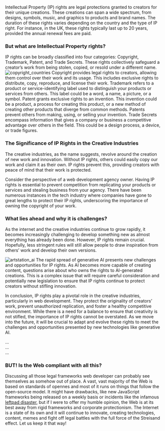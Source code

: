 Intellectual Property (IP) rights are legal protections granted to creators for their unique creations. These creations can span a wide spectrum, from designs, symbols, music, and graphics to products and brand names. The duration of these rights varies depending on the country and the type of IP right. For instance, in the UK, these rights typically last up to 20 years, provided the annual renewal fees are paid.

### But what are Intellectual Property rights?
IP rights can be broadly classified into four categories: Copyright, Trademark, Patent, and Trade Secrets. These rights collectively safeguard a creator’s work from being stolen, copied, or resold under a different name.
![copyright_countries](https://admin.tomgora.online/uploads/copyright_countries_4944b304e7.jpg)
Copyright provides legal rights to creators, allowing them control over their work and its usage. This includes exclusive rights to distribute, copy, reproduce, and license their work. Trademark refers to a product or service-identifying label used to distinguish your products or services from others. This label could be a word, a name, a picture, or a symbol. Patent grants exclusive rights to an invention. This invention could be a product, a process for creating this product, or a new method of creating other products that diverge from common methods. Patents prevent others from making, using, or selling your invention. Trade Secrets encompass information that gives a company or business a competitive advantage over others in the field. This could be a design process, a device, or trade figures.


### The Significance of IP Rights in the Creative Industries
The creative industries, as the name suggests, revolve around the creation of new work and innovation. Without IP rights, others could easily copy our work and claim it as their own. IP rights prevent this, providing creators with peace of mind that their work is protected.

Consider the perspective of a web development agency owner. Having IP rights is essential to prevent competition from replicating your products or services and stealing business from your agency. There have been numerous instances in the tech industry where companies have gone to great lengths to protect their IP rights, underscoring the importance of owning the copyright of your work.

### What lies ahead and why it is challenges?
As the internet and the creative industries continue to grow rapidly, it becomes increasingly challenging to develop something new as almost everything has already been done. However, IP rights remain crucial. Hopefully, less stringent rules will still allow people to draw inspiration from others’ work and develop their own versions.

![artstation_ai](https://admin.tomgora.online/uploads/artstation_ai_88d53a7605.jpg)
The rapid spread of generative AI presents new challenges and opportunities for IP rights. As AI becomes more capable of creating content, questions arise about who owns the rights to AI-generated creations. This is a complex issue that will require careful consideration and potentially new legislation to ensure that IP rights continue to protect creators without stifling innovation.  


In conclusion, IP rights play a pivotal role in the creative industries, particularly in web development. They protect the originality of creators’ work, prevent unauthorized replication, and foster a healthy competitive environment. While there is a need for a balance to ensure that creativity is not stifled, the importance of IP rights cannot be overstated. As we move into the future, it will be crucial to adapt and evolve these rights to meet the challenges and opportunities presented by new technologies like generative AI.

...  
...  
...
### BUT! Is the Web compliant with all this?
Discussing all those legal frameworks web developer can probably see themselves as somehow out of place. A vast, vast majority of the Web is based on standards of opennes and most of it runs on things that follow the open-source model. It might have drawbacks, like new JavaScript frameworks being released on a weekly basis or incidents like the infamous [leftpad disaster](https://qz.com/646467/how-one-programmer-broke-the-internet-by-deleting-a-tiny-piece-of-code), but if I were to offer my humble opinion, the Web is at its best away from rigid frameworks and corporate protectionism. The Internet is a state of its own and it will continue to innovate, creating technologies, content, memes and fight off legal battles with the full force of the Streisand effect. Let us keep it that way!

